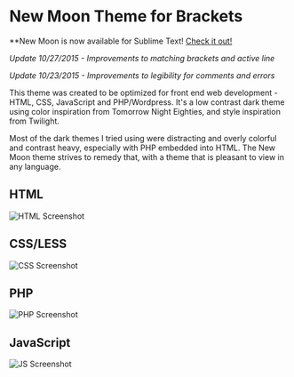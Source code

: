 New Moon Theme for Brackets
===========================

**New Moon is now available for Sublime Text! [Check it out!](https://github.com/taniarascia/new-moon-sublime)

*Update 10/27/2015 - Improvements to matching brackets and active line*

*Update 10/23/2015 - Improvements to legibility for comments and errors*

This theme was created to be optimized for front end web development - HTML, CSS, JavaScript and PHP/Wordpress. It's a low contrast dark theme using color inspiration from Tomorrow Night Eighties, and style inspiration from Twilight. 

Most of the dark themes I tried using were distracting and overly colorful and contrast heavy, especially with PHP embedded into HTML. The New Moon theme strives to remedy that, with a theme that is pleasant to view in any language.

## HTML
![HTML Screenshot](https://github.com/taniarascia/new-moon/blob/master/images/html.png)

## CSS/LESS
![CSS Screenshot](https://github.com/taniarascia/new-moon/blob/master/images/css.png)

## PHP
![PHP Screenshot](https://github.com/taniarascia/new-moon/blob/master/images/php.png)

## JavaScript
![JS Screenshot](https://github.com/taniarascia/new-moon/blob/master/images/js.png)
